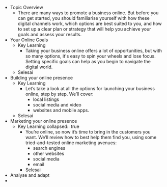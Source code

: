 - Topic Overview
	- There are many ways to promote a business online. But before you can get started, you should familiarise yourself with how these digital channels work, which options are best suited to you, and how to set up a clear plan or strategy that will help you achieve your goals and assess your results.
- Your Online Goals
	- Key Learning
		- Taking your business online offers a lot of opportunities, but with so many options, it's easy to spin your wheels and lose focus. Setting specific goals can help as you begin to navigate the digital world.
	- Selesai
- Building your online presence
	- Key Learning
		- Let’s take a look at all the options for launching your business online, step by step. We’ll cover:
			- local listings
			- social media and video
			- websites and mobile apps.
	- Selesai
- Marketing your online presence
	- Key Learning
	  collapsed:: true
		- You’re online, so now it’s time to bring in the customers you want. We’ll review how to best help them find you, using some tried-­and-­tested online marketing avenues:
			- search engines
			- other websites
			- social media
			- email
		- Selesai
- Analyse and adapt
-